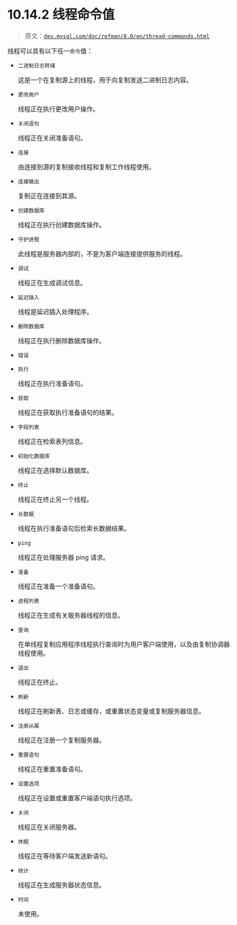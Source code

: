 # 10.14.2 线程命令值

> 原文：[`dev.mysql.com/doc/refman/8.0/en/thread-commands.html`](https://dev.mysql.com/doc/refman/8.0/en/thread-commands.html)

线程可以具有以下任一`命令`值：

+   `二进制日志转储`

    这是一个在复制源上的线程，用于向复制发送二进制日志内容。

+   `更改用户`

    线程正在执行更改用户操作。

+   `关闭语句`

    线程正在关闭准备语句。

+   `连接`

    由连接到源的复制接收线程和复制工作线程使用。

+   `连接输出`

    复制正在连接到其源。

+   `创建数据库`

    线程正在执行创建数据库操作。

+   `守护进程`

    此线程是服务器内部的，不是为客户端连接提供服务的线程。

+   `调试`

    线程正在生成调试信息。

+   `延迟插入`

    线程是延迟插入处理程序。

+   `删除数据库`

    线程正在执行删除数据库操作。

+   `错误`

+   `执行`

    线程正在执行准备语句。

+   `获取`

    线程正在获取执行准备语句的结果。

+   `字段列表`

    线程正在检索表列信息。

+   `初始化数据库`

    线程正在选择默认数据库。

+   `终止`

    线程正在终止另一个线程。

+   `长数据`

    线程在执行准备语句后检索长数据结果。

+   `ping`

    线程正在处理服务器 ping 请求。

+   `准备`

    线程正在准备一个准备语句。

+   `进程列表`

    线程正在生成有关服务器线程的信息。

+   `查询`

    在单线程复制应用程序线程执行查询时为用户客户端使用，以及由复制协调器线程使用。

+   `退出`

    线程正在终止。

+   `刷新`

    线程正在刷新表、日志或缓存，或重置状态变量或复制服务器信息。

+   `注册从属`

    线程正在注册一个复制服务器。

+   `重置语句`

    线程正在重置准备语句。

+   `设置选项`

    线程正在设置或重置客户端语句执行选项。

+   `关闭`

    线程正在关闭服务器。

+   `休眠`

    线程正在等待客户端发送新语句。

+   `统计`

    线程正在生成服务器状态信息。

+   `时间`

    未使用。
